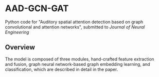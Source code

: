 # AAD-GCN-GAT
Python code for "Auditory spatial attention detection based on graph convolutional and attention networks", submitted to _Journal of Neural Engineering_
## Overview
The model is composed of three modules, hand-crafted feature extraction and fusion, graph neural network-based graph embedding learning, and classification, which are described in detail in the paper.
